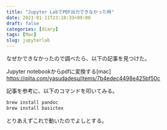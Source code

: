 ```yaml
---
title: "Jupyter LabでPDF出力できなかった時"
date: 2021-01-11T23:18:33+09:00
draft: false
categories: [diary]
tags: [Mac]
slug: jupyterlab
---
```

なぜかできなかったので調べたら、以下の記事を見つけた。

Jupyter notebookからpdfに変換する[mac]  
https://qiita.com/yasudadesu/items/7b4edec4498e425bf50c

記事を参考に、以下のコマンドを叩いてみる。

```zsh
brew install pandoc
brew install basictex
```

とりあえずこれで動いたのでよしとする。

